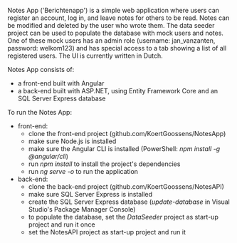Notes App ('Berichtenapp') is a simple web application where users can register an account, log in, and leave notes for others to be read.
Notes can be modified and deleted by the user who wrote them.
The data seeder project can be used to populate the database with mock users and notes.
One of these mock users has an admin role (username: jan_vanzanten, password: welkom123) and has special access to a tab showing a list of all registered users.
The UI is currently written in Dutch.

Notes App consists of:
  - a front-end built with Angular
  - a back-end built with ASP.NET, using Entity Framework Core and an SQL Server Express database

To run the Notes App:
  - front-end:
    - clone the front-end project (github.com/KoertGoossens/NotesApp)
    - make sure Node.js is installed
    - make sure the Angular CLI is installed (PowerShell: _npm install -g @angular/cli_)
    - run _npm install_ to install the project's dependencies
    - run _ng serve -o_ to run the application
  - back-end:
    - clone the back-end project (github.com/KoertGoossens/NotesAPI)
    - make sure SQL Server Express is installed
    - create the SQL Server Express database (_update-database_ in Visual Studio's Package Manager Console)
    - to populate the database, set the _DataSeeder_ project as start-up project and run it once
    - set the NotesAPI project as start-up project and run it
